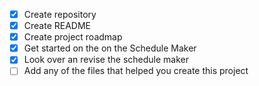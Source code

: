 - [x] Create repository
- [x] Create README
- [x] Create project roadmap
- [x] Get started on the on the Schedule Maker
- [x] Look over an revise the schedule maker
- [ ] Add any of the files that helped you create this project
